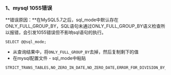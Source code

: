 ### 1、mysql 1055错误

**错误原因：**在MySQL5.7之后，sql_mode中默认存在ONLY_FULL_GROUP_BY，SQL语句未通过ONLY_FULL_GROUP_BY语义检查所以报错，会引发1055错误但不影响sql语句的执行。

```mysql
SELECT @@sql_mode;
```

+ 从查询结果中，将`ONLY_FULL_GROUP_BY`去掉，然后复制剩下的值
+ 在mysql配置文件 - sql_mode中粘贴

```mysql
STRICT_TRANS_TABLES,NO_ZERO_IN_DATE,NO_ZERO_DATE,ERROR_FOR_DIVISION_BY_ZERO,NO_ENGINE_SUBSTITUTION
```

